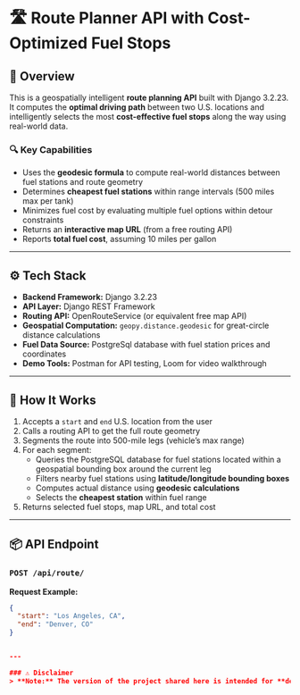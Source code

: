 # 🛣️ Route Planner API with Cost-Optimized Fuel Stops

## 🚀 Overview
This is a geospatially intelligent **route planning API** built with Django 3.2.23. It computes the **optimal driving path** between two U.S. locations and intelligently selects the most **cost-effective fuel stops** along the way using real-world data.

### 🔍 Key Capabilities
- Uses the **geodesic formula** to compute real-world distances between fuel stations and route geometry
- Determines **cheapest fuel stations** within range intervals (500 miles max per tank)
- Minimizes fuel cost by evaluating multiple fuel options within detour constraints
- Returns an **interactive map URL** (from a free routing API)
- Reports **total fuel cost**, assuming 10 miles per gallon

---

## ⚙️ Tech Stack
- **Backend Framework:** Django 3.2.23
- **API Layer:** Django REST Framework
- **Routing API:** OpenRouteService (or equivalent free map API)
- **Geospatial Computation:** `geopy.distance.geodesic` for great-circle distance calculations
- **Fuel Data Source:** PostgreSql database with fuel station prices and coordinates
- **Demo Tools:** Postman for API testing, Loom for video walkthrough

---

## 🔁 How It Works

1. Accepts a `start` and `end` U.S. location from the user
2. Calls a routing API to get the full route geometry
3. Segments the route into 500-mile legs (vehicle’s max range)
4. For each segment:
   - Queries the PostgreSQL database for fuel stations located within a geospatial bounding box around the current leg
   - Filters nearby fuel stations using **latitude/longitude bounding boxes**
   - Computes actual distance using **geodesic calculations**
   - Selects the **cheapest station** within fuel range
6. Returns selected fuel stops, map URL, and total cost

---

## 📦 API Endpoint

### `POST /api/route/`

**Request Example:**
```json
{
  "start": "Los Angeles, CA",
  "end": "Denver, CO"
}


---

### ⚠️ Disclaimer
> **Note:** The version of the project shared here is intended for **demonstration purposes only**. While it illustrates the core functionality and logic — including route planning, geodesic distance calculations, and fuel optimization — certain aspects (e.g., **accuracy of calculations**) have been simplified for clarity and time constraints **on purpose**.

